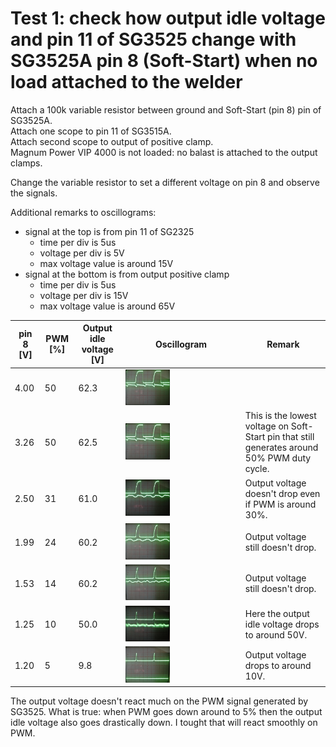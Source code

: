 # Test 1: check how output idle voltage and pin 11 of SG3525 change with SG3525A pin 8 (Soft-Start) when no load attached to the welder

Attach a 100k variable resistor between ground and Soft-Start (pin 8) pin of SG3525A. \
Attach one scope to pin 11 of SG3515A. \
Attach second scope to output of positive clamp. \
Magnum Power VIP 4000 is not loaded: no balast is attached to the output clamps.

Change the variable resistor to set a different voltage on pin 8 and observe the signals.


Additional remarks to oscillograms:
 * signal at the top is from pin 11 of SG2325
   * time per div is 5us
   * voltage per div is 5V
   * max voltage value is around 15V
 * signal at the bottom is from output positive clamp
   * time per div is 5us
   * voltage per div is 15V
   * max voltage value is around 65V

 | pin 8 [V] | PWM [%] | Output idle voltage [V]| Oscillogram | Remark |
 |---|---|---|---|---|
 | 4.00 | 50 | 62.3 | <img src="https://raw.githubusercontent.com/wmarkow/sandbox/master/inverter-welder/concepts/08_magnum_power_vip_4000/reveng/tests/Test1/output_voltage_for_pwm_50_percent.jpg" width="40%" > | |
 | 3.26 | 50 | 62.5 | <img src="https://raw.githubusercontent.com/wmarkow/sandbox/master/inverter-welder/concepts/08_magnum_power_vip_4000/reveng/tests/Test1/output_voltage_for_pwm_50_percent.jpg" width="40%" > | This is the lowest voltage on Soft-Start pin that still generates around 50% PWM duty cycle. |
 | 2.50 | 31 | 61.0 | <img src="https://raw.githubusercontent.com/wmarkow/sandbox/master/inverter-welder/concepts/08_magnum_power_vip_4000/reveng/tests/Test1/output_voltage_for_pwm_31_percent.jpg" width="40%" > | Output voltage doesn't drop even if PWM is around 30%. |
 | 1.99 | 24 | 60.2 | <img src="https://raw.githubusercontent.com/wmarkow/sandbox/master/inverter-welder/concepts/08_magnum_power_vip_4000/reveng/tests/Test1/output_voltage_for_pwm_24_percent.jpg" width="40%" > | Output voltage still doesn't drop. |
 | 1.53 | 14 | 60.2 | <img src="https://raw.githubusercontent.com/wmarkow/sandbox/master/inverter-welder/concepts/08_magnum_power_vip_4000/reveng/tests/Test1/output_voltage_for_pwm_14_percent.jpg" width="40%" > | Output voltage still doesn't drop. |
 | 1.25 | 10 | 50.0 | <img src="https://raw.githubusercontent.com/wmarkow/sandbox/master/inverter-welder/concepts/08_magnum_power_vip_4000/reveng/tests/Test1/output_voltage_for_pwm_10_percent.jpg" width="40%" > | Here the output idle voltage drops to around 50V. |
 | 1.20 |  5 |  9.8 | <img src="https://raw.githubusercontent.com/wmarkow/sandbox/master/inverter-welder/concepts/08_magnum_power_vip_4000/reveng/tests/Test1/output_voltage_for_pwm_05_percent.jpg" width="40%" > | Output voltage drops to around 10V. |

The output voltage doesn't react much on the PWM signal generated by SG3525. What is true: when PWM goes down around to 5%
then the output idle voltage also goes drastically down. I tought that will react smoothly on PWM.

